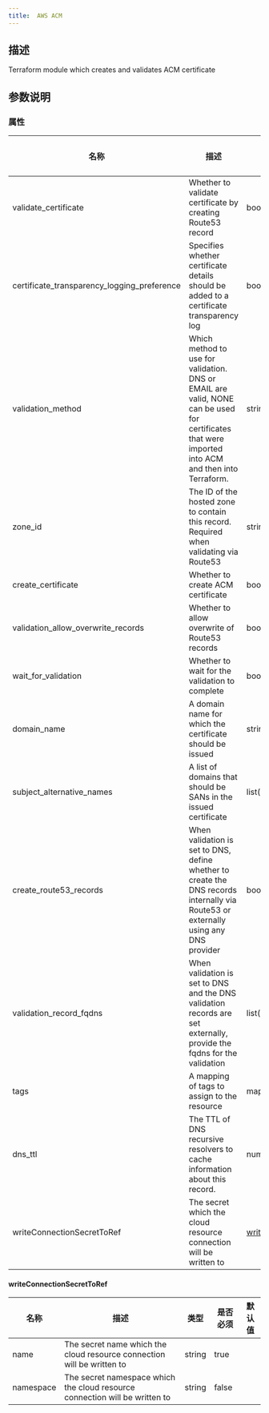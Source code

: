 ```yaml
---
title:  AWS ACM
---
```


## 描述

Terraform module which creates and validates ACM certificate

## 参数说明


### 属性

 名称 | 描述 | 类型 | 是否必须 | 默认值 
 ------------ | ------------- | ------------- | ------------- | ------------- 
 validate_certificate | Whether to validate certificate by creating Route53 record | bool | false |  
 certificate_transparency_logging_preference | Specifies whether certificate details should be added to a certificate transparency log | bool | false |  
 validation_method | Which method to use for validation. DNS or EMAIL are valid, NONE can be used for certificates that were imported into ACM and then into Terraform. | string | false |  
 zone_id | The ID of the hosted zone to contain this record. Required when validating via Route53 | string | false |  
 create_certificate | Whether to create ACM certificate | bool | false |  
 validation_allow_overwrite_records | Whether to allow overwrite of Route53 records | bool | false |  
 wait_for_validation | Whether to wait for the validation to complete | bool | false |  
 domain_name | A domain name for which the certificate should be issued | string | false |  
 subject_alternative_names | A list of domains that should be SANs in the issued certificate | list(string) | false |  
 create_route53_records | When validation is set to DNS, define whether to create the DNS records internally via Route53 or externally using any DNS provider | bool | false |  
 validation_record_fqdns | When validation is set to DNS and the DNS validation records are set externally, provide the fqdns for the validation | list(string) | false |  
 tags | A mapping of tags to assign to the resource | map(string) | false |  
 dns_ttl | The TTL of DNS recursive resolvers to cache information about this record. | number | false |  
 writeConnectionSecretToRef | The secret which the cloud resource connection will be written to | [writeConnectionSecretToRef](#writeConnectionSecretToRef) | false |  


#### writeConnectionSecretToRef

 名称 | 描述 | 类型 | 是否必须 | 默认值 
 ------------ | ------------- | ------------- | ------------- | ------------- 
 name | The secret name which the cloud resource connection will be written to | string | true |  
 namespace | The secret namespace which the cloud resource connection will be written to | string | false |  
